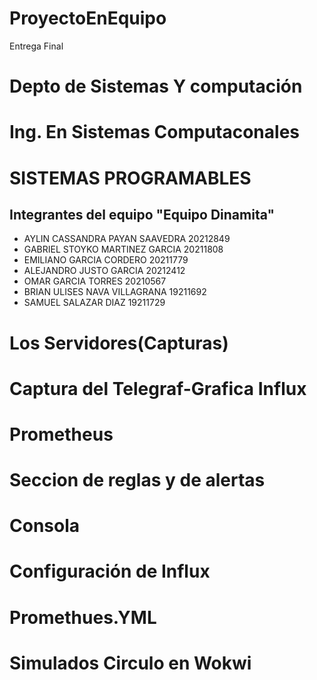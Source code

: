 # ProyectoEnEquipo
Entrega Final
# Depto de Sistemas Y computación 
# Ing. En Sistemas Computaconales
# SISTEMAS PROGRAMABLES 

## Integrantes del equipo "Equipo Dinamita"
* AYLIN CASSANDRA PAYAN SAAVEDRA 20212849
* GABRIEL STOYKO MARTINEZ GARCIA 20211808
* EMILIANO GARCIA CORDERO 20211779
* ALEJANDRO JUSTO GARCIA 20212412
* OMAR GARCIA TORRES 20210567
* BRIAN ULISES NAVA VILLAGRANA 19211692
* SAMUEL SALAZAR DIAZ 19211729

# Los Servidores(Capturas)



# Captura del Telegraf-Grafica Influx



# Prometheus



# Seccion de reglas y de alertas


# Consola


# Configuración de Influx


# Promethues.YML




# Simulados Circulo en Wokwi
